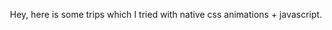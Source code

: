 <p align="center" color="#0044FCFF">Hey, here is some trips which I tried with native css animations + javascript.</p>
